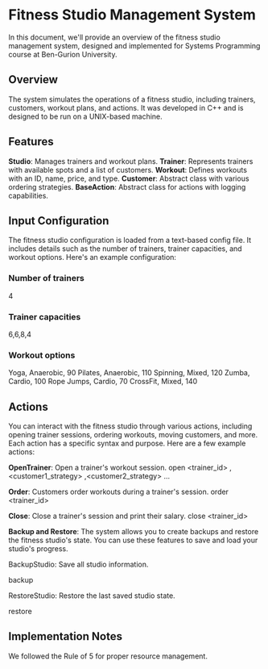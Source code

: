 # Fitness Studio Management System
In this document, we'll provide an overview of the fitness studio management system, designed and implemented for Systems Programming course at Ben-Gurion University.

## Overview
The system simulates the operations of a fitness studio, including trainers, customers, workout plans, and actions. It was developed in C++ and is designed to be run on a UNIX-based machine.

## Features
**Studio**: Manages trainers and workout plans.
**Trainer**: Represents trainers with available spots and a list of customers.
**Workout**: Defines workouts with an ID, name, price, and type.
**Customer**: Abstract class with various ordering strategies.
**BaseAction**: Abstract class for actions with logging capabilities.


## Input Configuration
The fitness studio configuration is loaded from a text-based config file. It includes details such as the number of trainers, trainer capacities, and workout options.
Here's an example configuration:

### Number of trainers
4
### Trainer capacities
6,6,8,4
### Workout options
Yoga, Anaerobic, 90
Pilates, Anaerobic, 110
Spinning, Mixed, 120
Zumba, Cardio, 100
Rope Jumps, Cardio, 70
CrossFit, Mixed, 140


## Actions
You can interact with the fitness studio through various actions, including opening trainer sessions, ordering workouts, moving customers, and more. Each action has a specific syntax and purpose.
Here are a few example actions:

**OpenTrainer**: Open a trainer's workout session.
open <trainer_id> <customer1>,<customer1_strategy> <customer2>,<customer2_strategy> ...

**Order**: Customers order workouts during a trainer's session.
order <trainer_id>

**Close**: Close a trainer's session and print their salary.
close <trainer_id>

**Backup and Restore**: The system allows you to create backups and restore the fitness studio's state. You can use these features to save and load your studio's progress.

BackupStudio: Save all studio information.

backup

RestoreStudio: Restore the last saved studio state.

restore


## Implementation Notes
We followed the Rule of 5 for proper resource management.
